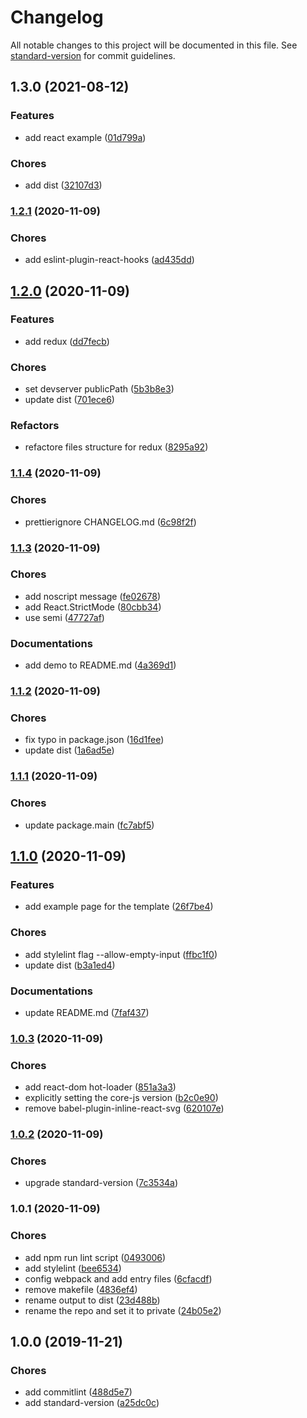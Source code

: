 # Changelog

All notable changes to this project will be documented in this file. See [standard-version](https://github.com/conventional-changelog/standard-version) for commit guidelines.

## 1.3.0 (2021-08-12)


### Features

* add react example ([01d799a](https://github.com/YuCJ/react-static-site-template/commit/01d799ab365e4365d44695534c3b582dd054c81b))


### Chores

* add dist ([32107d3](https://github.com/YuCJ/react-static-site-template/commit/32107d3593fae6290a4c195b41183686f054e3f1))

### [1.2.1](https://github.com/YuCJ/react-static-site-template/compare/v1.2.0...v1.2.1) (2020-11-09)


### Chores

* add eslint-plugin-react-hooks ([ad435dd](https://github.com/YuCJ/react-static-site-template/commit/ad435dd3ab3ae4754862a46a43e5df0abef21f48))

## [1.2.0](https://github.com/YuCJ/react-static-site-template/compare/v1.1.4...v1.2.0) (2020-11-09)


### Features

* add redux ([dd7fecb](https://github.com/YuCJ/react-static-site-template/commit/dd7fecb0f54d281991f03878479d00445b3e5906))


### Chores

* set devserver publicPath ([5b3b8e3](https://github.com/YuCJ/react-static-site-template/commit/5b3b8e38ab19cd7b1e74ac2a8da896e7889b41f5))
* update dist ([701ece6](https://github.com/YuCJ/react-static-site-template/commit/701ece6e0d9bf9211a7da0a39f336db1212e630e))


### Refactors

* refactore files structure for redux ([8295a92](https://github.com/YuCJ/react-static-site-template/commit/8295a925d4d1f99341ba51c00c7d16a6283b4c1e))

### [1.1.4](https://github.com/YuCJ/react-static-site-template/compare/v1.1.3...v1.1.4) (2020-11-09)


### Chores

* prettierignore CHANGELOG.md ([6c98f2f](https://github.com/YuCJ/react-static-site-template/commit/6c98f2f052699784b857be80e2b702c8b8aa7f68))

### [1.1.3](https://github.com/YuCJ/react-static-site-template/compare/v1.1.2...v1.1.3) (2020-11-09)


### Chores

* add noscript message ([fe02678](https://github.com/YuCJ/react-static-site-template/commit/fe02678496f97bee2a39fe356578dce694338464))
* add React.StrictMode ([80cbb34](https://github.com/YuCJ/react-static-site-template/commit/80cbb344050da6f96cc89679be69b4dce9d5c411))
* use semi ([47727af](https://github.com/YuCJ/react-static-site-template/commit/47727aff66f3bd34cb7f1a4240e70ec7385374cf))


### Documentations

* add demo to README.md ([4a369d1](https://github.com/YuCJ/react-static-site-template/commit/4a369d103456235a642ce4386bc221441461cc1f))

### [1.1.2](https://github.com/YuCJ/react-static-site-template/compare/v1.1.1...v1.1.2) (2020-11-09)

### Chores

- fix typo in package.json ([16d1fee](https://github.com/YuCJ/react-static-site-template/commit/16d1feebb7123064030aad5d16b855043a120709))
- update dist ([1a6ad5e](https://github.com/YuCJ/react-static-site-template/commit/1a6ad5e3f468cfa59a30516d1cf935c9a28543f7))

### [1.1.1](https://github.com/YuCJ/react-static-site-template/compare/v1.1.0...v1.1.1) (2020-11-09)

### Chores

- update package.main ([fc7abf5](https://github.com/YuCJ/react-static-site-template/commit/fc7abf5562664068699575f5380751d42cb37257))

## [1.1.0](https://github.com/YuCJ/react-static-site-template/compare/v1.0.3...v1.1.0) (2020-11-09)

### Features

- add example page for the template ([26f7be4](https://github.com/YuCJ/react-static-site-template/commit/26f7be4abc346106e99ececb38e92e39d688be3a))

### Chores

- add stylelint flag --allow-empty-input ([ffbc1f0](https://github.com/YuCJ/react-static-site-template/commit/ffbc1f0fd587b151c5ca02c076d916fa9bb8dbe4))
- update dist ([b3a1ed4](https://github.com/YuCJ/react-static-site-template/commit/b3a1ed4d4d101419f5fb69931f22883c5ead250f))

### Documentations

- update README.md ([7faf437](https://github.com/YuCJ/react-static-site-template/commit/7faf43752a89ff7fe37ea13f2905a0d4d4694109))

### [1.0.3](https://github.com/YuCJ/react-static-site-template/compare/v1.0.2...v1.0.3) (2020-11-09)

### Chores

- add react-dom hot-loader ([851a3a3](https://github.com/YuCJ/react-static-site-template/commit/851a3a38df186b58e5e4bf0db9fb2438271904cf))
- explicitly setting the core-js version ([b2c0e90](https://github.com/YuCJ/react-static-site-template/commit/b2c0e90d8f84c5345ef8d33544972237ace13257))
- remove babel-plugin-inline-react-svg ([620107e](https://github.com/YuCJ/react-static-site-template/commit/620107e71b52cee95dc900d468dc2a0d6c517666))

### [1.0.2](https://github.com/YuCJ/react-static-site-template/compare/v1.0.1...v1.0.2) (2020-11-09)

### Chores

- upgrade standard-version ([7c3534a](https://github.com/YuCJ/react-static-site-template/commit/7c3534afc046d57765838beeb3159152b146a0a1))

### 1.0.1 (2020-11-09)

### Chores

- add npm run lint script ([0493006](https://github.com/YuCJ/react-static-site-template/commit/0493006bae5e96c3297b1e4c3c9930406ca6337f))
- add stylelint ([bee6534](https://github.com/YuCJ/react-static-site-template/commit/bee65340212405a4b6f10ec83cc000143a02d061))
- config webpack and add entry files ([6cfacdf](https://github.com/YuCJ/react-static-site-template/commit/6cfacdf2176e199abd21f6d78c93f12638f993f8))
- remove makefile ([4836ef4](https://github.com/YuCJ/react-static-site-template/commit/4836ef4902024c5226ae6a6cadabbe39386a6220))
- rename output to dist ([23d488b](https://github.com/YuCJ/react-static-site-template/commit/23d488bb63579753262b1747ef45eb57bd368b65))
- rename the repo and set it to private ([24b05e2](https://github.com/YuCJ/react-static-site-template/commit/24b05e25988585ff00dc089b235d14e1e1392049))

## 1.0.0 (2019-11-21)

### Chores

- add commitlint ([488d5e7](https://github.com/YuCJ/standard-js-template/commit/488d5e762ddd6a7ae0a1c192982da78ecc7981b8))
- add standard-version ([a25dc0c](https://github.com/YuCJ/standard-js-template/commit/a25dc0c0308f71da3d43c281299a66deb5f8a10a))
